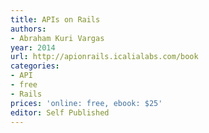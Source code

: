 ```yaml
---
title: APIs on Rails
authors:
- Abraham Kuri Vargas
year: 2014
url: http://apionrails.icalialabs.com/book
categories:
- API
- free
- Rails
prices: 'online: free, ebook: $25'
editor: Self Published
---
```

